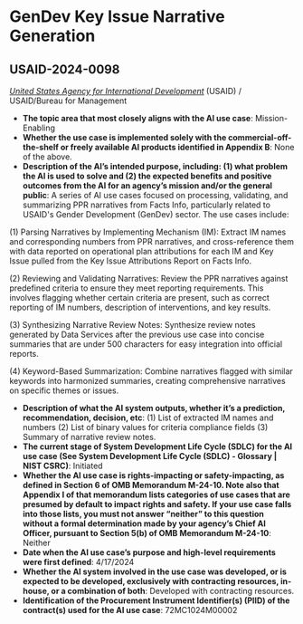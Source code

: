 # GenDev Key Issue Narrative Generation
## USAID-2024-0098
_[United States Agency for International Development](<../3_agency/United States Agency for International Development.md>)_ (USAID) / USAID/Bureau for Management


+ **The topic area that most closely aligns with the AI use case**: Mission-Enabling
+ **Whether the use case is implemented solely with the commercial-off-the-shelf or freely available AI products identified in Appendix B**: None of the above.
+ **Description of the AI’s intended purpose, including: (1) what problem the AI is used to solve and (2) the expected benefits and positive outcomes from the AI for an agency’s mission and/or the general public**: A series of AI use cases focused on processing, validating, and summarizing PPR narratives from Facts Info, particularly related to USAID's Gender Development (GenDev) sector. The use cases include:

(1) Parsing Narratives by Implementing Mechanism (IM): Extract IM names and corresponding numbers from PPR narratives, and cross-reference them with data reported on operational plan attributions for each IM and Key Issue pulled from the Key Issue Attributions Report on Facts Info.

(2) Reviewing and Validating Narratives: Review the PPR narratives against predefined criteria to ensure they meet reporting requirements. This involves flagging whether certain criteria are present, such as correct reporting of IM numbers, description of interventions, and key results.

(3) Synthesizing Narrative Review Notes: Synthesize review notes generated by Data Services after the previous use case into concise summaries that are under 500 characters for easy integration into official reports.

(4) Keyword-Based Summarization: Combine narratives flagged with similar keywords into harmonized summaries, creating comprehensive narratives on specific themes or issues.
+ **Description of what the AI system outputs, whether it’s a prediction, recommendation, decision, etc**: (1) List of extracted IM names and numbers
(2) List of binary values for criteria compliance fields
(3) Summary of narrative review notes.
+ **The current stage of System Development Life Cycle (SDLC) for the AI use case (See System Development Life Cycle (SDLC) - Glossary | NIST CSRC)**: Initiated
+ **Whether the AI use case is rights-impacting or safety-impacting, as defined in Section 6 of OMB Memorandum M-24-10. Note also that Appendix I of that memorandum lists categories of use cases that are presumed by default to impact rights and safety. If your use case falls into those lists, you must not answer “neither” to this question without a formal determination made by your agency’s Chief AI Officer, pursuant to Section 5(b) of OMB Memorandum M-24-10**: Neither
+ **Date when the AI use case’s purpose and high-level requirements were first defined**: 4/17/2024
+ **Whether the AI system involved in the use case was developed, or is expected to be developed, exclusively with contracting resources, in-house, or a combination of both**: Developed with contracting resources.
+ **Identification of the Procurement Instrument Identifier(s) (PIID) of the contract(s) used for the AI use case**: 72MC1024M00002